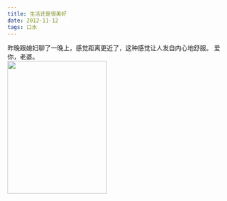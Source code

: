 ```yaml
---
title: 生活还是很美好
date: 2012-11-12
tags: 口水
---
```


昨晚跟媳妇聊了一晚上，感觉距离更近了，这种感觉让人发自内心地舒服。 爱你，老婆。  
<a href="http://img29.wal8.com/img29/310877_20121224145902/135634222435.jpg" target="_blank"><img alt="" src="http://images.cy198706.com/Gabby/she.jpg" style="width: 224px; height: 300px;" /></a>
